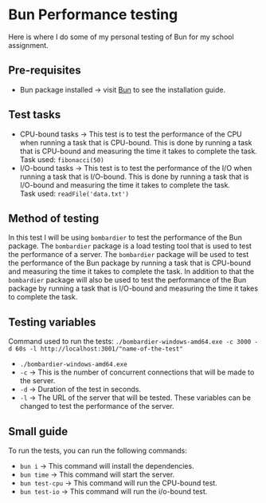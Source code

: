 # Bun Performance testing

Here is where I do some of my personal testing of Bun for my school assignment.

## Pre-requisites

- Bun package installed -> visit [Bun](https://bun.sh/) to see the installation guide.

## Test tasks

- CPU-bound tasks -> This test is to test the performance of the CPU when running a task that is CPU-bound. This is done
  by running a task that is CPU-bound and measuring the time it takes to complete the task.
  <br>Task used: `fibonacci(50)`
- I/O-bound tasks -> This test is to test the performance of the I/O when running a task that is I/O-bound. This is done
  by running a task that is I/O-bound and measuring the time it takes to complete the task.
  <br>Task used: `readFile('data.txt')`

## Method of testing

In this test I will be using `bombardier` to test the performance of the Bun package. The `bombardier` package is a load
testing tool that is used to test the performance of a server. The `bombardier` package will be used to test the
performance of the Bun package by running a task that is CPU-bound and measuring the time it takes to complete the task.
In addition to that the `bombardier` package will also be used to test the performance of the Bun package by running a
task that is I/O-bound and measuring the time it takes to complete the task.

## Testing variables

Command used to run the tests:
`./bombardier-windows-amd64.exe -c 3000 -d 60s -l http://localhost:3001/"name-of-the-test"`

- `./bombardier-windows-amd64.exe`
- `-c` -> This is the number of concurrent connections that will be made to the server.
- `-d` -> Duration of the test in seconds.
- `-l` -> The URL of the server that will be tested.
  These variables can be changed to test the performance of the server.

## Small guide

To run the tests, you can run the following commands:

- `bun i` -> This command will install the dependencies.
- `bun time` -> This command will start the server.
- `bun test-cpu` -> This command will run the CPU-bound test.
- `bun test-io` -> This command will run the i/o-bound test.